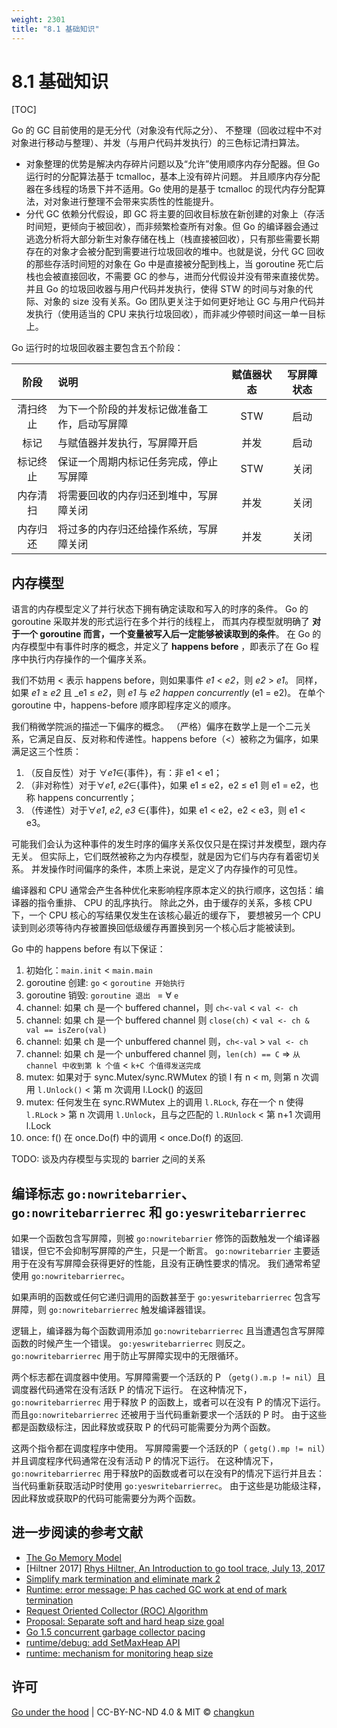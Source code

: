 ```yaml
---
weight: 2301
title: "8.1 基础知识"
---
```


# 8.1 基础知识

[TOC]

Go 的 GC 目前使用的是无分代（对象没有代际之分）、
不整理（回收过程中不对对象进行移动与整理）、并发（与用户代码并发执行）的三色标记清扫算法。

- 对象整理的优势是解决内存碎片问题以及“允许”使用顺序内存分配器。但 Go 运行时的分配算法基于 tcmalloc，基本上没有碎片问题。 并且顺序内存分配器在多线程的场景下并不适用。Go 使用的是基于 tcmalloc 的现代内存分配算法，对对象进行整理不会带来实质性的性能提升。
- 分代 GC 依赖分代假设，即 GC 将主要的回收目标放在新创建的对象上（存活时间短，更倾向于被回收），而非频繁检查所有对象。但 Go 的编译器会通过逃逸分析将大部分新生对象存储在栈上（栈直接被回收），只有那些需要长期存在的对象才会被分配到需要进行垃圾回收的堆中。也就是说，分代 GC 回收的那些存活时间短的对象在 Go 中是直接被分配到栈上，当 goroutine 死亡后栈也会被直接回收，不需要 GC 的参与，进而分代假设并没有带来直接优势。并且 Go 的垃圾回收器与用户代码并发执行，使得 STW 的时间与对象的代际、对象的 size 没有关系。Go 团队更关注于如何更好地让 GC 与用户代码并发执行（使用适当的 CPU 来执行垃圾回收），而非减少停顿时间这一单一目标上。

Go 运行时的垃圾回收器主要包含五个阶段：

| 阶段 | 说明 | 赋值器状态 | 写屏障状态 |
|:--:|:--|:--:|:--:|
| 清扫终止 | 为下一个阶段的并发标记做准备工作，启动写屏障 | STW | 启动 |
| 标记 | 与赋值器并发执行，写屏障开启 | 并发 | 启动 |
| 标记终止 | 保证一个周期内标记任务完成，停止写屏障 | STW | 关闭 |
| 内存清扫 | 将需要回收的内存归还到堆中，写屏障关闭 | 并发 | 关闭 |
| 内存归还 | 将过多的内存归还给操作系统，写屏障关闭 | 并发 | 关闭 |

## 内存模型

语言的内存模型定义了并行状态下拥有确定读取和写入的时序的条件。
Go 的 goroutine 采取并发的形式运行在多个并行的线程上，
而其内存模型就明确了 **对于一个 goroutine 而言，一个变量被写入后一定能够被读取到的条件**。
在 Go 的内存模型中有事件时序的概念，并定义了 **happens before** ，即表示了在 Go 程序中执行内存操作的一个偏序关系。

我们不妨用 < 表示 happens before，则如果事件 _e1_ < _e2_，则 _e2_ > _e1_。
同样，如果 _e1_ ≥ _e2_ 且 _e1 ≤ _e2_，则 _e1_ 与 _e2_ _happen concurrently_ (e1 = e2)。
在单个 goroutine 中，happens-before 顺序即程序定义的顺序。

我们稍微学院派的描述一下偏序的概念。
（严格）偏序在数学上是一个二元关系，它满足自反、反对称和传递性。happens before（<）被称之为偏序，如果满足这三个性质：

1. （反自反性）对于 ∀_e1_∈{事件}，有：非 e1 < e1；
2. （非对称性）对于∀_e1_, _e2_∈{事件}，如果 e1 ≤ e2，e2 ≤ e1 则 e1 = e2，也称 happens concurrently；
3. （传递性）对于∀_e1_, _e2_, _e3_ ∈{事件}，如果 e1 < e2，e2 < e3，则 e1 < e3。

可能我们会认为这种事件的发生时序的偏序关系仅仅只是在探讨并发模型，跟内存无关。
但实际上，它们既然被称之为内存模型，就是因为它们与内存有着密切关系。
并发操作时间偏序的条件，本质上来说，是定义了内存操作的可见性。

编译器和 CPU 通常会产生各种优化来影响程序原本定义的执行顺序，这包括：编译器的指令重排、 CPU 的乱序执行。
除此之外，由于缓存的关系，多核 CPU 下，一个 CPU 核心的写结果仅发生在该核心最近的缓存下，
要想被另一个 CPU 读到则必须等待内存被置换回低级缓存再置换到另一个核心后才能被读到。

Go 中的 happens before 有以下保证：

1. 初始化：`main.init` < `main.main`
2. goroutine 创建: `go` < `goroutine 开始执行`
3. goroutine 销毁: `goroutine 退出 ` = ∀ `e`
4. channel: 如果 ch 是一个 buffered channel，则 `ch<-val` < `val <- ch`
5. channel: 如果 ch 是一个 buffered channel 则 `close(ch)` < `val <- ch & val == isZero(val)`
6. channel: 如果 ch 是一个 unbuffered channel 则，`ch<-val` > `val <- ch`
7. channel: 如果 ch 是一个 unbuffered channel 则，`len(ch) == C` => `从 channel 中收到第 k 个值` < `k+C 个值得发送完成`
8. mutex: 如果对于 sync.Mutex/sync.RWMutex 的锁 l 有 n < m, 则第 n 次调用 `l.Unlock()` < 第 m 次调用 l.Lock() 的返回
9. mutex: 任何发生在 sync.RWMutex 上的调用 `l.RLock`, 存在一个 n 使得 `l.RLock` > 第 n 次调用 `l.Unlock`，且与之匹配的 `l.RUnlock` < 第 n+1 次调用 l.Lock
10. once:  f() 在 once.Do(f) 中的调用 < once.Do(f) 的返回.

TODO: 谈及内存模型与实现的 barrier 之间的关系

## 编译标志 `go:nowritebarrier`、`go:nowritebarrierrec` 和 `go:yeswritebarrierrec`

如果一个函数包含写屏障，则被 `go:nowritebarrier` 修饰的函数触发一个编译器错误，但它不会抑制写屏障的产生，只是一个断言。
`go:nowritebarrier` 主要适用于在没有写屏障会获得更好的性能，且没有正确性要求的情况。
我们通常希望使用 `go:nowritebarrierrec`。

如果声明的函数或任何它递归调用的函数甚至于 `go:yeswritebarrierrec` 包含写屏障，则 `go:nowritebarrierrec` 触发编译器错误。

逻辑上，编译器为每个函数调用添加 `go:nowritebarrierrec` 且当遭遇包含写屏障函数的时候产生一个错误。
`go:yeswritebarrierrec` 则反之。`go:nowritebarrierrec` 用于防止写屏障实现中的无限循环。

两个标志都在调度器中使用。写屏障需要一个活跃的 P （`getg().m.p != nil`）且调度器代码通常在没有活跃 P 的情况下运行。
在这种情况下，`go:nowritebarrierrec` 用于释放 P 的函数上，或者可以在没有 P 的情况下运行。
而且`go:nowritebarrierrec` 还被用于当代码重新要求一个活跃的 P 时。
由于这些都是函数级标注，因此释放或获取 P 的代码可能需要分为两个函数。

这两个指令都在调度程序中使用。
写屏障需要一个活跃的P（ `getg().mp != nil`）并且调度程序代码通常在没有活动 P 的情况下运行。
在这种情况下，`go:nowritebarrierrec` 用于释放P的函数或者可以在没有P的情况下运行并且去：
当代码重新获取活动P时使用 `go:yeswritebarrierrec`。
由于这些是功能级注释，因此释放或获取P的代码可能需要分为两个函数。

## 进一步阅读的参考文献

- [The Go Memory Model](https://golang.org/ref/mem)
- [Hiltner 2017] [Rhys Hiltner, An Introduction to go tool trace, July 13, 2017](https://about.sourcegraph.com/go/an-introduction-to-go-tool-trace-rhys-hiltner)
- [Simplify mark termination and eliminate mark 2](https://github.com/golang/go/issues/26903)
- [Runtime: error message: P has cached GC work at end of mark termination](https://github.com/golang/go/issues/27993)
- [Request Oriented Collector (ROC) Algorithm](golang.org/s/gctoc)
- [Proposal: Separate soft and hard heap size goal](https://github.com/golang/proposal/blob/master/design/14951-soft-heap-limit.md)
- [Go 1.5 concurrent garbage collector pacing](https://docs.google.com/document/d/1wmjrocXIWTr1JxU-3EQBI6BK6KgtiFArkG47XK73xIQ/edit#)
- [runtime/debug: add SetMaxHeap API](https://go-review.googlesource.com/c/go/+/46751/)
- [runtime: mechanism for monitoring heap size](https://github.com/golang/go/issues/16843)

## 许可

[Go under the hood](https://github.com/changkun/go-under-the-hood) | CC-BY-NC-ND 4.0 & MIT &copy; [changkun](https://changkun.de)